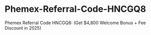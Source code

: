 # Phemex-Referral-Code-HNCGQ8
Phemex Referral Code HNCGQ8: (Get $4,800 Welcome Bonus + Fee Discount in 2025)
